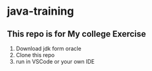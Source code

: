 # java-training

## This repo is for My college Exercise 

1. Download jdk form oracle 
2. Clone this repo 
3. run in VSCode or your own IDE 

